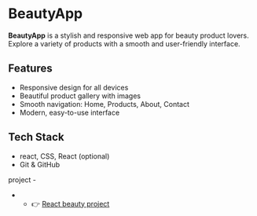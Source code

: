 # BeautyApp

**BeautyApp** is a stylish and responsive web app for beauty product lovers. Explore a variety of products with a smooth and user-friendly interface.

## Features 
- Responsive design for all devices  
- Beautiful product gallery with images  
- Smooth navigation: Home, Products, About, Contact  
- Modern, easy-to-use interface  

## Tech Stack 
- react, CSS, React (optional)  
- Git & GitHub  

project -
- - 👉 [React beauty project](https://beautyapp12.netlify.app/)

